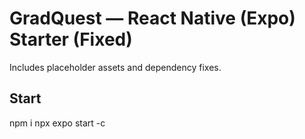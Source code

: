 # GradQuest — React Native (Expo) Starter (Fixed)

Includes placeholder assets and dependency fixes.

## Start
npm i
npx expo start -c
